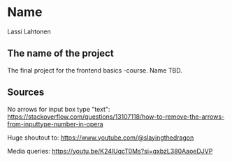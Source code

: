 # Name

Lassi Lahtonen

## The name of the project

The final project for the frontend basics -course. Name TBD.

## Sources

No arrows for input box type "text": https://stackoverflow.com/questions/13107118/how-to-remove-the-arrows-from-inputtype-number-in-opera

Huge shoutout to: https://www.youtube.com/@slayingthedragon

Media queries: https://youtu.be/K24lUqcT0Ms?si=qxbzL380AaoeDJVP

